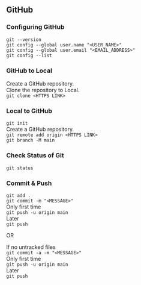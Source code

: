 ## GitHub
### Configuring GitHub
`git --version`  
`git config --global user.name "<USER_NAME>"`  
`git config --global user.email "<EMAIL_ADDRESS>"`  
`git config --list`  
### GitHub to Local  
Create a GitHub repository.  
Clone the repository to Local.  
`git clone <HTTPS LINK>`  
### Local to GitHub  
`git init`  
Create a GitHub repository.  
`git remote add origin <HTTPS LINK>`  
`git branch -M main`  
### Check Status of Git  
`git status`  
### Commit & Push  
`git add .`  
`git commit -m "<MESSAGE>"`  
Only first time  
`git push -u origin main`  
Later  
`git push`  
  
OR  
  
If no untracked files  
`git commit -a -m "<MESSAGE>"`  
Only first time  
`git push -u origin main`  
Later  
`git push`
